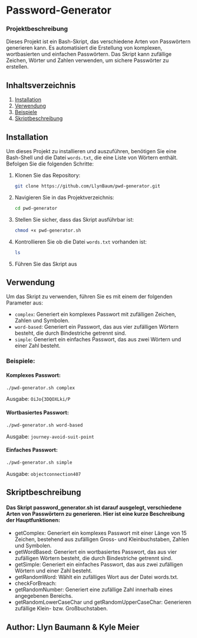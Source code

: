 # Password-Generator

### Projektbeschreibung
Dieses Projekt ist ein Bash-Skript, das verschiedene Arten von Passwörtern generieren kann. Es automatisiert die Erstellung von komplexen, wortbasierten und einfachen Passwörtern. Das Skript kann zufällige Zeichen, Wörter und Zahlen verwenden, um sichere Passwörter zu erstellen.

## Inhaltsverzeichnis
1. [Installation](#installation)
2. [Verwendung](#verwendung)
3. [Beispiele](#beispiele)
4. [Skriptbeschreibung](#skriptbeschreibung)

## Installation
Um dieses Projekt zu installieren und auszuführen, benötigen Sie eine Bash-Shell und die Datei `words.txt`, die eine Liste von Wörtern enthält. Befolgen Sie die folgenden Schritte:

1. Klonen Sie das Repository:
   ```bash
   git clone https://github.com/LlynBaum/pwd-generator.git
2. Navigieren Sie in das Projektverzeichnis:
   ```bash
   cd pwd-generator
3. Stellen Sie sicher, dass das Skript ausführbar ist:
   ```bash
   chmod +x pwd-generator.sh
4. Kontrollieren Sie ob die Datei `words.txt` vorhanden ist:
   ```bash
   ls
5. Führen Sie das Skript aus

## Verwendung
Um das Skript zu verwenden, führen Sie es mit einem der folgenden Parameter aus:

- `complex`: Generiert ein komplexes Passwort mit zufälligen Zeichen, Zahlen und Symbolen.
- `word-based`: Generiert ein Passwort, das aus vier zufälligen Wörtern besteht, die durch Bindestriche getrennt sind.
- `simple`: Generiert ein einfaches Passwort, das aus zwei Wörtern und einer Zahl besteht.

### Beispiele:
#### Komplexes Passwort:
```bash	
./pwd-generator.sh complex
```
Ausgabe: `OiJo{3DQOXLki/P`

#### Wortbasiertes Passwort:
```bash	
./pwd-generator.sh word-based
```
Ausgabe: `journey-avoid-suit-point`

#### Einfaches Passwort:
```bash	
./pwd-generator.sh simple
```
Ausgabe: `objectconnection407`

## Skriptbeschreibung
#### Das Skript password_generator.sh ist darauf ausgelegt, verschiedene Arten von Passwörtern zu generieren. Hier ist eine kurze Beschreibung der Hauptfunktionen:

- getComplex: Generiert ein komplexes Passwort mit einer Länge von 15 Zeichen, bestehend aus zufälligen Gross- und Kleinbuchstaben, Zahlen und Symbolen.
- getWordBased: Generiert ein wortbasiertes Passwort, das aus vier zufälligen Wörtern besteht, die durch Bindestriche getrennt sind.
- getSimple: Generiert ein einfaches Passwort, das aus zwei zufälligen Wörtern und einer Zahl besteht.
- getRandomWord: Wählt ein zufälliges Wort aus der Datei words.txt.
- checkForBreach: 
- getRandomNumber: Generiert eine zufällige Zahl innerhalb eines angegebenen Bereichs.
- getRandomLowerCaseChar und getRandomUpperCaseChar: Generieren zufällige Klein- bzw. Großbuchstaben.

## Author: Llyn Baumann & Kyle Meier